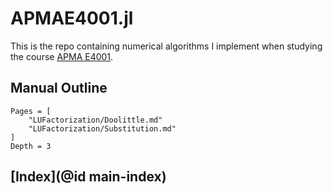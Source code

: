 # APMAE4001.jl

This is the repo containing numerical algorithms I implement when studying the course [APMA E4001](https://vergil.registrar.columbia.edu/#/courses/APMAE4001_001_2019_1).

## Manual Outline

```@contents
Pages = [
    "LUFactorization/Doolittle.md"
    "LUFactorization/Substitution.md"
]
Depth = 3
```

## [Index](@id main-index)

```@index
```

